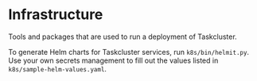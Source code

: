 # Infrastructure

Tools and packages that are used to run a deployment of Taskcluster.

To generate Helm charts for Taskcluster services, run `k8s/bin/helmit.py`. Use your own secrets management to fill out the values listed in `k8s/sample-helm-values.yaml`. 
